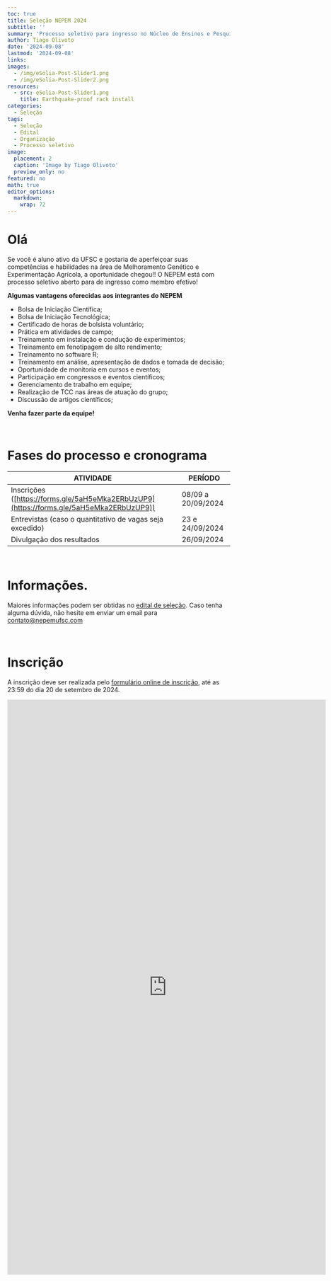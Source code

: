 ```yaml
---
toc: true
title: Seleção NEPEM 2024
subtitle: ''
summary: 'Processo seletivo para ingresso no Núcleo de Ensinos e Pesquisas em Experimentação e Melhoramento Vegetal (NEPEM).'
author: Tiago Olivoto
date: '2024-09-08'
lastmod: '2024-09-08'
links:
images:
  - /img/eSolia-Post-Slider1.png
  - /img/eSolia-Post-Slider2.png
resources:
  - src: eSolia-Post-Slider1.png
    title: Earthquake-proof rack install
categories:
  - Seleção
tags:
  - Seleção
  - Edital
  - Organização
  - Processo seletivo
image:
  placement: 2
  caption: 'Image by Tiago Olivoto'
  preview_only: no
featured: no
math: true
editor_options:
  markdown:
    wrap: 72
---
```


<script src="https://kit.fontawesome.com/1f72d6921a.js" crossorigin="anonymous"></script>


# Olá

Se você é aluno ativo da UFSC e gostaria de aperfeiçoar suas
competências e habilidades na área de Melhoramento Genético e
Experimentação Agrícola, a oportunidade chegou!! O NEPEM está com
processo seletivo aberto para de ingresso como membro efetivo!

**Algumas vantagens oferecidas aos integrantes do NEPEM**

-   Bolsa de Iniciação Científica;
-   Bolsa de Iniciação Tecnológica;
-   Certificado de horas de bolsista voluntário;
-   Prática em atividades de campo;
-   Treinamento em instalação e condução de experimentos;
-   Treinamento em fenotipagem de alto rendimento;
-   Treinamento no software R;
-   Treinamento em análise, apresentação de dados e tomada de
    decisão;
-   Oportunidade de monitoria em cursos e eventos;
-   Participação em congressos e eventos científicos;
-   Gerenciamento de trabalho em equipe;
-   Realização de TCC nas áreas de atuação do grupo;
-   Discussão de artigos científicos;

**Venha fazer parte da equipe!**

<br>

# <i class="fas fa-clock"></i> Fases do processo e cronograma

| ATIVIDADE                                                                                                                                | PERÍODO            |
|---------------------------------------------------|---------------------|
| Inscrições ([https://forms.gle/5aH5eMka2ERbUzUP9](https://forms.gle/5aH5eMka2ERbUzUP9)) | 08/09 a 20/09/2024 |
| Entrevistas (caso o quantitativo de vagas seja excedido)                                                                                                                              | 23 e 24/09/2024    |
| Divulgação dos resultados                                                                                                                | 26/09/2024         |

<br>

# <i class="fas fa-file-pdf"></i> Informações.
Maiores informações podem ser obtidas no [edital de seleção](edital_2024_assinado.pdf). Caso tenha alguma dúvida, não hesite em enviar um email para contato@nepemufsc.com

<br>

# <i class="fas fa-file-export"></i> Inscrição



A inscrição deve ser realizada pelo [formulário online de
inscrição](https://forms.gle/5aH5eMka2ERbUzUP9), até as 23:59 do dia 20
de setembro de 2024.

<iframe src="https://docs.google.com/forms/d/e/1FAIpQLScSpkEE0pFLgyo8Tvoj_h3y-p3cjBIkxYfnrp6H08wZJxfyMQ/viewform?embedded=true" width="720" height="1300" frameborder="0" marginheight="0" marginwidth="0">Carregando…</iframe>


